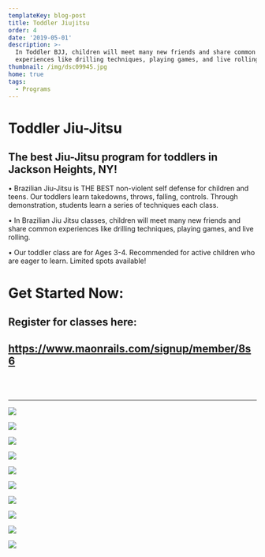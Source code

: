 ```yaml
---
templateKey: blog-post
title: Toddler Jiujitsu
order: 4
date: '2019-05-01'
description: >-
  In Toddler BJJ, children will meet many new friends and share common
  experiences like drilling techniques, playing games, and live rolling
thumbnail: /img/dsc09945.jpg
home: true
tags:
  - Programs
---
```

# Toddler Jiu-Jitsu

## The best Jiu-Jitsu program for toddlers in Jackson Heights, NY!

• Brazilian Jiu-Jitsu is THE BEST non-violent self defense for children and teens. Our toddlers learn takedowns, throws, falling, controls. Through demonstration, students learn a series of techniques each class.

• In Brazilian Jiu Jitsu classes, children will meet many new friends and share common experiences like drilling techniques, playing games, and live rolling.

• Our toddler class are for Ages 3-4. Recommended for active children who are eager to learn. Limited spots available!

# Get Started Now:

## Register for classes here:

## <https://www.maonrails.com/signup/member/8s6>

<br>

<br>

- - -

![](/img/dsc09836.jpg)

![](/img/dsc08376.jpg)

![](/img/dsc08341.jpg)

![](/img/dsc08321.jpg)

![](/img/dsc09851.jpg)

![](/img/dsc00133.jpg)

![](/img/dsc09886.jpg)

![](/img/dsc09880.jpg)

![](/img/dsc08387.jpg)

![](/img/dsc09254.jpg)
